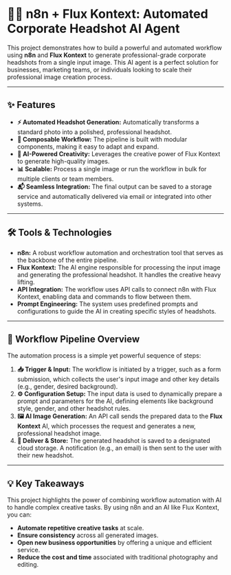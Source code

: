 # 🧑‍💼 n8n + Flux Kontext: Automated Corporate Headshot AI Agent

This project demonstrates how to build a powerful and automated workflow using **n8n** and **Flux Kontext** to generate professional-grade corporate headshots from a single input image. This AI agent is a perfect solution for businesses, marketing teams, or individuals looking to scale their professional image creation process.

---

## ✨ Features

* **⚡️ Automated Headshot Generation:** Automatically transforms a standard photo into a polished, professional headshot.
* **🔗 Composable Workflow:** The pipeline is built with modular components, making it easy to adapt and expand.
* **🤖 AI-Powered Creativity:** Leverages the creative power of Flux Kontext to generate high-quality images.
* **📊 Scalable:** Process a single image or run the workflow in bulk for multiple clients or team members.
* **📬 Seamless Integration:** The final output can be saved to a storage service and automatically delivered via email or integrated into other systems.

---

## 🛠️ Tools & Technologies

* **n8n:** A robust workflow automation and orchestration tool that serves as the backbone of the entire pipeline.
* **Flux Kontext:** The AI engine responsible for processing the input image and generating the professional headshot. It handles the creative heavy lifting.
* **API Integration:** The workflow uses API calls to connect n8n with Flux Kontext, enabling data and commands to flow between them.
* **Prompt Engineering:** The system uses predefined prompts and configurations to guide the AI in creating specific styles of headshots.

---

## 🚀 Workflow Pipeline Overview

The automation process is a simple yet powerful sequence of steps:

1.  **📥 Trigger & Input:** The workflow is initiated by a trigger, such as a form submission, which collects the user's input image and other key details (e.g., gender, desired background).
2.  **⚙️ Configuration Setup:** The input data is used to dynamically prepare a prompt and parameters for the AI, defining elements like background style, gender, and other headshot rules.
3.  **🖼️ AI Image Generation:** An API call sends the prepared data to the **Flux Kontext** AI, which processes the request and generates a new, professional headshot image.
4.  **💾 Deliver & Store:** The generated headshot is saved to a designated cloud storage. A notification (e.g., an email) is then sent to the user with their new headshot.

---

## 💡 Key Takeaways

This project highlights the power of combining workflow automation with AI to handle complex creative tasks. By using n8n and an AI like Flux Kontext, you can:

* **Automate repetitive creative tasks** at scale.
* **Ensure consistency** across all generated images.
* **Open new business opportunities** by offering a unique and efficient service.
* **Reduce the cost and time** associated with traditional photography and editing.